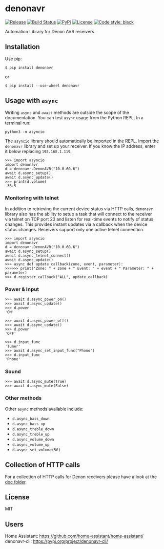 # denonavr
[![Release](https://img.shields.io/github/v/release/ol-iver/denonavr?sort=semver)](https://github.com/ol-iver/denonavr/releases/latest)
[![Build Status](https://github.com/ol-iver/denonavr/actions/workflows/python-tests.yml/badge.svg)](https://github.com/ol-iver/denonavr/actions/workflows/python-tests.yml)
[![PyPi](https://img.shields.io/pypi/v/denonavr.svg)](https://pypi.org/project/denonavr)
[![License](https://img.shields.io/github/license/ol-iver/denonavr.svg)](LICENSE)
[![Code style: black](https://img.shields.io/badge/code%20style-black-000000.svg)](https://github.com/psf/black)

Automation Library for Denon AVR receivers

## Installation

Use pip:

```$ pip install denonavr```

or 

```$ pip install --use-wheel denonavr```
  
## Usage with `async`

Writing `async` and `await` methods are outside the scope of the documentation.  You can test `async` usage from the Python REPL.  In a terminal run:

`python3 -m asyncio`

The `asyncio` library should automatically be imported in the REPL.  Import the `denonavr` library and set up your receiver.  If you know the  IP address, enter it below replacing `192.168.1.119`.

```
>>> import asyncio
import denonavr
d = denonavr.DenonAVR("10.0.60.6")
await d.async_setup()
await d.async_update()
>>> print(d.volume)
-36.5
```

### Monitoring with telnet
In addition to retrieving the current device status via HTTP calls, `denonavr` library also has the ability to setup a task that will connect to the receiver via telnet on TCP port 23 and listen for real-time events to notify of status changes.
This provides instant updates via a callback when the device status changes. Receivers support only one active telnet connection.

```
>>> import asyncio
import denonavr
d = denonavr.DenonAVR("10.0.60.6")
await d.async_setup()
await d.async_telnet_connect()
await d.async_update()
>>> async def update_callback(zone, event, parameter):
>>>>>> print("Zone: " + zone + " Event: " + event + " Parameter: " + parameter)
>>> d.register_callback("ALL", update_callback)
```

### Power & Input
```
>>> await d.async_power_on()
>>> await d.async_update()
>>> d.power
'ON'

>>> await d.async_power_off()
>>> await d.async_update()
>>> d.power
'OFF'

>>> d.input_func
'Tuner'
>>> await d.async_set_input_func("Phono")
>>> d.input_func
'Phono'
```
### Sound
```
>>> await d.async_mute(True)
>>> await d.async_mute(False)
```

### Other methods

Other `async` methods available include:

* `d.async_bass_down`
* `d.async_bass_up`
* `d.async_treble_down`
* `d.async_treble_up`
* `d.async_volume_down`
* `d.async_volume_up`
* `d.async_set_volume(50)`

## Collection of HTTP calls
For a collection of HTTP calls for Denon receivers please have a look at the [doc folder](doc/XML_data_dump.txt).

## License
MIT

## Users
Home Assistant: https://github.com/home-assistant/home-assistant/  
denonavr-cli: https://pypi.org/project/denonavr-cli/
